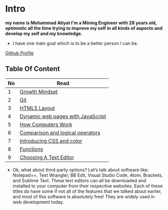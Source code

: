 # Intro
**my name is Mohammad Atiyat I'm a Mining Engineer with 28 years old, optimistic all the time trying to improve my self in all kinds of aspects and develop my self and my knowledge.**
* I have one main goal which is to be a better person I can be.

[Github Profile](https://github.com/MohannadAteyyat)

## Table Of Content

|No|Read|
|---|------|
1|[Growth Mindset](read01.md)
2|[Git](read02.md)
3|[HTML5 Layout](Read03.md)
4|[Dynamic web pages with JavaScript ](Read04.md)
5|[How Computers Work ](Read04b.md)
6|[Comparison and logical operators](Read05.md)
7|[Introducing CSS and color](Read07.md)
8|[Functions](Read06.md)
9|[Choosing A Text Editor](Read09.md)
+ Ok, what about third-party options? Let’s talk about software like: Notepad++, Text Wrangler, BB Edit, Visual Studio Code, Atom, Brackets, and Sublime Text. These text editors can all be downloaded and installed to your computer from their respective websites. Each of these titles do have some if not all of the features that we talked about earlier, and most of this software is absolutely free! They are widely used in web development today.